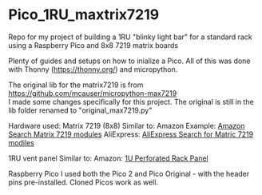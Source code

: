 # Pico_1RU_maxtrix7219
Repo for my project of building a 1RU "blinky light bar" for a standard rack using a Raspberry Pico and 8x8 7219 matrix boards

Plenty of guides and setups on how to inialize a Pico.  All of this was done with Thonny (https://thonny.org/) and micropython.

The original lib for the matrix7219 is from  
https://github.com/mcauser/micropython-max7219  
I made some changes specifically for this project.  The original is still in the lib folder renamed to "original_max7219.py" 

Hardware used:
Matrix 7219 (8x8)
Similar to: 
Amazon Example: [Amazon Search Matrix 7219 modules](https://www.amazon.com/s?k=MAX7219+Dot+Matrix+Module)
AliExpress: [AliExpress Search for Matric 7219 modiles](https://www.aliexpress.us/w/wholesale-matrix%207219.html?SearchText=matrix%207219)

1RU vent panel
Similar to:
Amazon: [1U Perforated Rack Panel](https://www.amazon.com/s?k=1U+Perforated+Rack+Mount+Blank+Panel)

Raspberry Pico
I used both the Pico 2 and Pico Original - with the header pins pre-installed.  Cloned Picos work as well.
  


